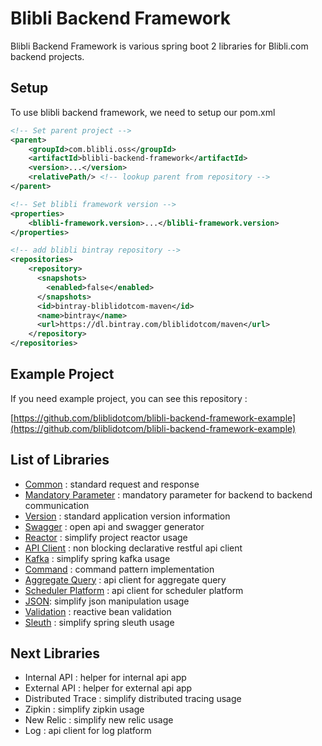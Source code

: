 # Blibli Backend Framework

Blibli Backend Framework is various spring boot 2 libraries for Blibli.com backend projects.

## Setup

To use blibli backend framework, we need to setup our pom.xml

```xml
<!-- Set parent project -->
<parent>
    <groupId>com.blibli.oss</groupId>
    <artifactId>blibli-backend-framework</artifactId>
    <version>...</version>
    <relativePath/> <!-- lookup parent from repository -->
</parent>

<!-- Set blibli framework version -->
<properties>
    <blibli-framework.version>...</blibli-framework.version>
</properties>

<!-- add blibli bintray repository --> 
<repositories>
    <repository>
      <snapshots>
        <enabled>false</enabled>
      </snapshots>
      <id>bintray-bliblidotcom-maven</id>
      <name>bintray</name>
      <url>https://dl.bintray.com/bliblidotcom/maven</url>
    </repository>
</repositories>
```

## Example Project

If you need example project, you can see this repository :

[https://github.com/bliblidotcom/blibli-backend-framework-example](https://github.com/bliblidotcom/blibli-backend-framework-example)

## List of Libraries 

- [Common](blibli-backend-framework-common/README.md) : standard request and response
- [Mandatory Parameter](blibli-backend-framework-mandatory-parameter/README.md) : mandatory parameter for backend to backend communication
- [Version](blibli-backend-framework-version/README.md) : standard application version information
- [Swagger](blibli-backend-framework-swagger/README.md) : open api and swagger generator
- [Reactor](blibli-backend-framework-reactor/README.md) : simplify project reactor usage 
- [API Client](blibli-backend-framework-api-client/README.md) : non blocking declarative restful api client
- [Kafka](blibli-backend-framework-kafka/README.md) : simplify spring kafka usage
- [Command](blibli-backend-framework-command/README.md) : command pattern implementation
- [Aggregate Query](blibli-backend-framework-aggregate-query/README.md) : api client for aggregate query 
- [Scheduler Platform](blibli-backend-framework-scheduler-platform/README.md) : api client for scheduler platform
- [JSON](blibli-backend-framework-json/README.md): simplify json manipulation usage   
- [Validation](blibli-backend-framework-validation/README.md) : reactive bean validation
- [Sleuth](blibli-backend-framework-sleuth/README.md) : simplify spring sleuth usage 

## Next Libraries

- Internal API : helper for internal api app
- External API : helper for external api app
- Distributed Trace : simplify distributed tracing usage
- Zipkin : simplify zipkin usage
- New Relic : simplify new relic usage
- Log : api client for log platform